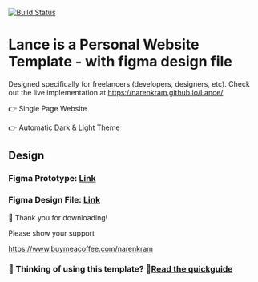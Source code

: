 [![Build Status](https://app.travis-ci.com/narenkram/Lance.svg?branch=master)](https://app.travis-ci.com/narenkram/PersonalWebsiteTemplate)
# Lance is a Personal Website Template - with figma design file
Designed specifically for freelancers (developers, designers, etc). Check out the live implementation at https://narenkram.github.io/Lance/

👉 Single Page Website

👉 Automatic Dark & Light Theme

## Design

### Figma Prototype: [Link](https://www.figma.com/proto/pyQ2QKoY4zdvRSnxN1Qbha/Freelancer-Website-Design?page-id=0%3A1&node-id=4%3A8&viewport=398%2C48%2C0.22&scaling=min-zoom&starting-point-node-id=4%3A8)
### Figma Design File: [Link](https://www.figma.com/community/file/1013537793691755947/Freelancer-Website-Design-%7C-Personal-Website-Design---with-source-code)


🙏 Thank you for downloading!

Please show your support 

https://www.buymeacoffee.com/narenkram

### 🤔 Thinking of using this template? 🚀[Read the quickguide](./pages/README.md)
